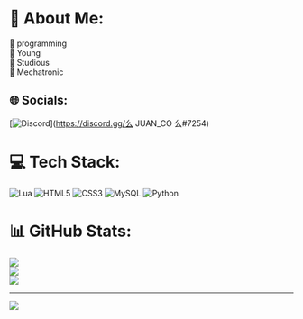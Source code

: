 # 💫 About Me:
💎 programming<br>💎 Young<br>💎 Studious<br>💎 Mechatronic


## 🌐 Socials:
[![Discord](https://img.shields.io/badge/Discord-%237289DA.svg?logo=discord&logoColor=white)](https://discord.gg/么 JUAN_CO 么#7254) 

# 💻 Tech Stack:
![Lua](https://img.shields.io/badge/lua-%232C2D72.svg?style=for-the-badge&logo=lua&logoColor=white) ![HTML5](https://img.shields.io/badge/html5-%23E34F26.svg?style=for-the-badge&logo=html5&logoColor=white) ![CSS3](https://img.shields.io/badge/css3-%231572B6.svg?style=for-the-badge&logo=css3&logoColor=white) ![MySQL](https://img.shields.io/badge/mysql-%2300f.svg?style=for-the-badge&logo=mysql&logoColor=white) ![Python](https://img.shields.io/badge/python-3670A0?style=for-the-badge&logo=python&logoColor=ffdd54)
# 📊 GitHub Stats:
![](https://github-readme-stats.vercel.app/api?username=juanmaestrepuccini&theme=highcontrast&hide_border=false&include_all_commits=false&count_private=false)<br/>
![](https://github-readme-streak-stats.herokuapp.com/?user=juanmaestrepuccini&theme=highcontrast&hide_border=false)<br/>
![](https://github-readme-stats.vercel.app/api/top-langs/?username=juanmaestrepuccini&theme=highcontrast&hide_border=false&include_all_commits=false&count_private=false&layout=compact)

---
[![](https://visitcount.itsvg.in/api?id=juanmaestrepuccini&icon=0&color=0)](https://visitcount.itsvg.in)

<!-- Proudly created with GPRM ( https://gprm.itsvg.in ) -->
